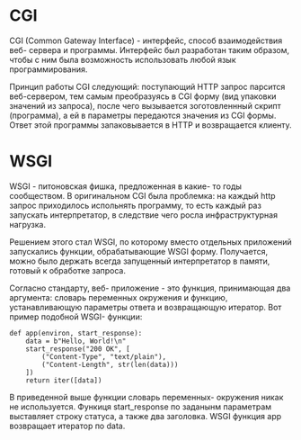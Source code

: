 # CGI

CGI (Common Gateway Interface) - интерфейс, способ взаимодействия веб- сервера и
программы. Интерфейс был разработан таким образом, чтобы с ним была возможность
использовать любой язык программирования.

Принцип работы CGI следующий: поступающий HTTP запрос парсится веб-сервером, тем
самым преобразуясь в CGI форму (вид упаковки значений из запроса), после чего
вызывается зоготовленнный скрипт (программа), а ей в параметры передаются
значения из CGI формы. Ответ этой программы запаковывается в HTTP и возвращается
клиенту.

# WSGI

WSGI - питоновская фишка, предложенная в какие- то годы сообществом. В
оригинальном CGI была проблемка: на каждый http запрос приходилось испольнять
программу, то есть каждый раз запускать интерпретатор, в следствие чего росла
инфраструктурная нагрузка.

Решением этого стал WSGI, по которому вместо отдельных приложений запускались
функции, обрабатывающие WSGI форму. Получается, можно было держать всегда
запущенный интерпретатор в памяти, готовый к обработке запроса.

Согласно стандарту, веб- приложение - это функция, принимающая два аргумента:
словарь переменных окружения и функцию, устанавливающую параметры ответа и
возвращающую итератор. Вот пример подобной WSGI- функции:

```
def app(environ, start_response):
    data = b"Hello, World!\n"
    start_response("200 OK", [
        ("Content-Type", "text/plain"),
        ("Content-Length", str(len(data)))
    ])
    return iter([data])

```

В приведенной выше функции словарь переменных- окружения никак не используется.
Функиця start_response по заданынм параметрам выставляет строку статуса, а также
два заголовка. WSGI функция app возвращает итератор по data.